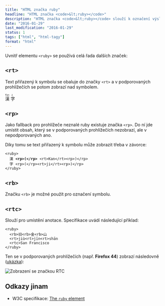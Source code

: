 ```yaml
---
title: "HTML značka ruby"
headline: "HTML značka <code>&lt;ruby></code>"
description: "HTML značka <code>&lt;ruby></code> slouží k označení výslovností symbolů východních asijských znaků."
date: "2016-01-29"
last_modification: "2016-01-29"
status: 1
tags: ["html", "html-tagy"]
format: "html"
---
```


<p>Uvnitř elementu <code>&lt;ruby></code> se používá celá řada dalších značek:</p>



<h2 id="rt"><code>&lt;rt></code></h2>

<p>Text přiřazený k symbolu se obaluje do značky <code>&lt;rt></code> a v podporovaných prohlížečích se potom zobrazí nad symbolem.</p>

<div class="live">
<ruby>
  漢 <rt>Kan</rt>
  字 <rt>ji</rt>
</ruby></div>


<h2 id="rp"><code>&lt;rp></code></h2>

<p>Jako fallback pro prohlížeče neznalé ruby existuje značka <code>&lt;rp></code>. Do ní jde umístit obsah, který se v podporovaných prohlížečích nezobrazí, ale v nepodporovaných ano.</p>

<p>Díky tomu se text přiřazený k symbolu může zobrazit třeba v závorce:</p>

<pre><code>&lt;ruby>
  漢 <b>&lt;rp>(&lt;/rp></b> &lt;rt>Kan&lt;/rt>&lt;rp>)&lt;/rp>
  字 &lt;rp>(&lt;/rp>&lt;rt>ji&lt;/rt>&lt;rp>)&lt;/rp>
&lt;/ruby></code></pre>






<h2 id="rb"><code>&lt;rb></code></h2>

<p>Značku <code>&lt;rb></code> je možné použít pro označení symbolu.</p>


<h2 id="rtc"><code>&lt;rtc></code></h2>

<p>Slouží pro umístění anotace. Specifikace uvádí následující příklad:</p>

<pre><code>&lt;ruby>
  &lt;rb>旧&lt;rb>金&lt;rb>山
  &lt;rt>jiù&lt;rt>jīn&lt;rt>shān
  &lt;rtc>San Francisco
&lt;/ruby></code></pre>







<p>Ten se v podporovaných prohlížečích (např. <b>Firefox 44</b>) zobrazí následovně (<a href="http://kod.djpw.cz/eztb">ukázka</a>):</p>

<p><img src="/files/ruby/rtc-zobrazeni.png" alt="Zobrazení se značkou RTC" class="border"></p>






<h2 id="odkazy">Odkazy jinam</h2>

<div class="external-content">
  <ul>
    <li>W3C specifikace: <a href="http://www.w3.org/TR/html5/text-level-semantics.html#the-ruby-element">The <code>ruby</code> element</a></li>
  </ul>
</div>